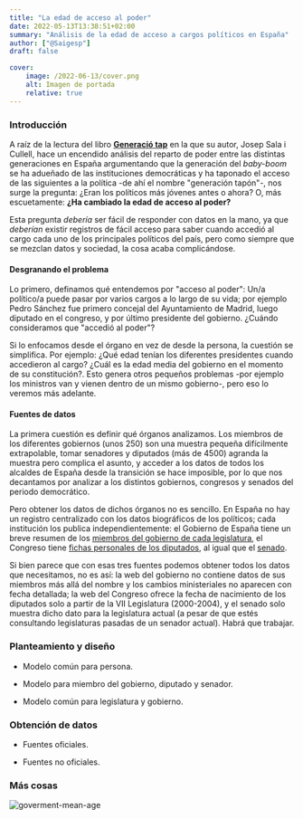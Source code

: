 ```yaml
---
title: "La edad de acceso al poder"
date: 2022-05-13T13:38:51+02:00
summary: "Análisis de la edad de acceso a cargos políticos en España"
author: ["@Saigesp"]
draft: false

cover:
    image: /2022-06-13/cover.png
    alt: Imagen de portada
    relative: true
---
```


### Introducción

A raíz de la lectura del libro **[Generació tap](https://www.arallibres.cat/cataleg/generacio-tap/)** en la que su autor, Josep Sala i Cullell, hace un encendido análisis del reparto de poder entre las distintas generaciones en España argumentando que la generación del *baby-boom* se ha adueñado de las instituciones democráticas y ha taponado el acceso de las siguientes a la política -de ahí el nombre "generación tapón"-, nos surge la pregunta: ¿Eran los políticos más jóvenes antes o ahora? O, más escuetamente: **¿Ha cambiado la edad de acceso al poder?**

Esta pregunta *debería* ser fácil de responder con datos en la mano, ya que *deberían* existir registros de fácil acceso para saber cuando accedió al cargo cada uno de los principales políticos del país, pero como siempre que se mezclan datos y sociedad, la cosa acaba complicándose.

#### Desgranando el problema

Lo primero, definamos qué entendemos por "acceso al poder": Un/a político/a puede pasar por varios cargos a lo largo de su vida; por ejemplo Pedro Sánchez fue primero concejal del Ayuntamiento de Madrid, luego diputado en el congreso, y por último presidente del gobierno. ¿Cuándo consideramos que "accedió al poder"?

Si lo enfocamos desde el órgano en vez de desde la persona, la cuestión se simplifica. Por ejemplo: ¿Qué edad tenían los diferentes presidentes cuando accedieron al cargo? ¿Cuál es la edad media del gobierno en el momento de su constitución?. Esto genera otros pequeños problemas -por ejemplo los ministros van y vienen dentro de un mismo gobierno-, pero eso lo veremos más adelante.

#### Fuentes de datos

La primera cuestión es definir qué órganos analizamos. Los miembros de los diferentes gobiernos (unos 250) son una muestra pequeña difícilmente extrapolable, tomar senadores y diputados (más de 4500) agranda la muestra pero complica el asunto, y acceder a los datos de todos los alcaldes de España desde la transición se hace imposible, por lo que nos decantamos por analizar a los distintos gobiernos, congresos y senados del periodo democrático.

Pero obtener los datos de dichos órganos no es sencillo. En España no hay un registro centralizado con los datos biográficos de los políticos; cada institución los publica independientemente: el Gobierno de España tiene un breve resumen de los [miembros del gobierno de cada legislatura](https://www.lamoncloa.gob.es/gobierno/gobiernosporlegislaturas/Paginas/xiv_legislatura.aspx), el Congreso tiene [fichas personales de los diputados](https://www.congreso.es/en/busqueda-de-diputados), al igual que el [senado](https://www.senado.es/web/composicionorganizacion/senadores/composicionsenado/index.html).

Si bien parece que con esas tres fuentes podemos obtener todos los datos que necesitamos, no es así: la web del gobierno no contiene datos de sus miembros más allá del nombre y los cambios ministeriales no aparecen con fecha detallada; la web del Congreso ofrece la fecha de nacimiento de los diputados solo a partir de la VII Legislatura (2000-2004), y el senado solo muestra dicho dato para la legislatura actual (a pesar de que estés consultando legislaturas pasadas de un senador actual). Habrá que trabajar.

### Planteamiento y diseño

- Modelo común para persona.

- Modelo para miembro del gobierno, diputado y senador.

- Modelo común para legislatura y gobierno.

### Obtención de datos

- Fuentes oficiales.

- Fuentes no oficiales.

### Más cosas

![goverment-mean-age](/2022-06-13/goverment-mean-age.jpeg#expandable)
